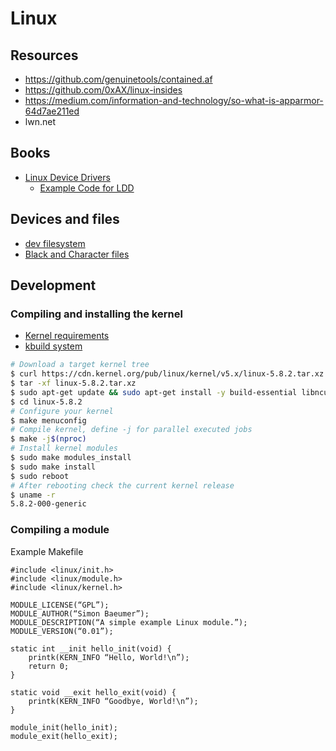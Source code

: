 # Linux

## Resources

 - https://github.com/genuinetools/contained.af
 - https://github.com/0xAX/linux-insides
 - https://medium.com/information-and-technology/so-what-is-apparmor-64d7ae211ed
 - lwn.net
 
 ## Books
  - [Linux Device Drivers ](https://lwn.net/Kernel/LDD3/)
    - [Example Code for LDD](https://github.com/martinezjavier/ldd3)
 
 ## Devices and files
 
 - [dev filesystem](https://unix.stackexchange.com/questions/18239/understanding-dev-and-its-subdirs-and-files/18534#18534)
 - [Black and Character files](https://unix.stackexchange.com/questions/60034/what-are-character-special-and-block-special-files-in-a-unix-system)
 
## Development 

### Compiling and installing the kernel

- [Kernel requirements](https://github.com/torvalds/linux/blob/master/Documentation/process/changes.rst) 
- [kbuild system](https://github.com/torvalds/linux/tree/master/Documentation/kbuild)

```bash
# Download a target kernel tree
$ curl https://cdn.kernel.org/pub/linux/kernel/v5.x/linux-5.8.2.tar.xz -o linux-5.8.2.tar.xz
$ tar -xf linux-5.8.2.tar.xz
$ sudo apt-get update && sudo apt-get install -y build-essential libncurses-dev bison flex libssl-dev libelf-dev
$ cd linux-5.8.2
# Configure your kernel
$ make menuconfig
# Compile kernel, define -j for parallel executed jobs
$ make -j$(nproc)
# Install kernel modules
$ sudo make modules_install
$ sudo make install
$ sudo reboot
# After rebooting check the current kernel release
$ uname -r
5.8.2-000-generic
```

### Compiling a module

Example Makefile

```
#include <linux/init.h>
#include <linux/module.h>
#include <linux/kernel.h>

MODULE_LICENSE(“GPL”);
MODULE_AUTHOR(“Simon Baeumer”);
MODULE_DESCRIPTION(“A simple example Linux module.”);
MODULE_VERSION(“0.01”);

static int __init hello_init(void) {
    printk(KERN_INFO “Hello, World!\n”);
    return 0;
}

static void __exit hello_exit(void) {
    printk(KERN_INFO “Goodbye, World!\n”);
}

module_init(hello_init);
module_exit(hello_exit);
```